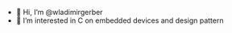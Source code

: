 - 👋 Hi, I’m @wladimirgerber
- 👀 I’m interested in C on embedded devices and design pattern

<!---
wladimirgerber/wladimirgerber is a ✨ special ✨ repository because its `README.md` (this file) appears on your GitHub profile.
You can click the Preview link to take a look at your changes.
--->
